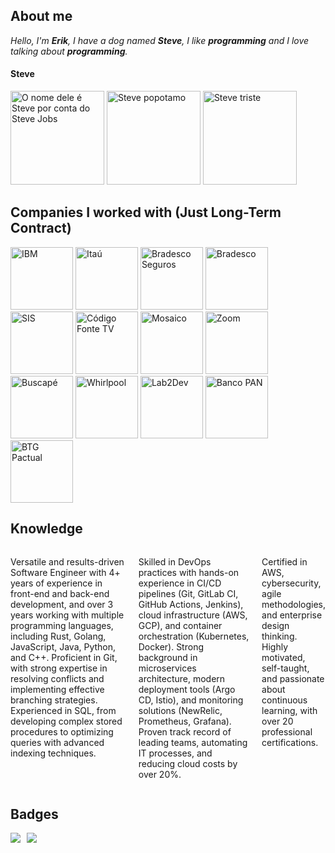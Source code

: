 ## About me
*Hello, I'm **Erik**, I have a dog named **Steve**, I like **programming** and I love talking about **programming**.*

#### Steve
<div>
<img title="O nome dele é Steve por conta do Steve Jobs" src="https://i.ibb.co/ScC5LLx/68747470733a2f2f692e6962622e636f2f526738396866312f746976652e706e67.png" height="150px" />
<img title="Steve popotamo" src="https://i.ibb.co/m9PDM8c/stevehipopotamo.jpg" height="150px" />
<img title="Steve triste" src="https://i.ibb.co/kgWYbBj/stevetriste.png" height="150px" />
</div>

## Companies I worked with (Just Long-Term Contract)
<div>
<img title="IBM" height="100px" src="https://www.ibm.com/design/language/dce3f5b8db2c0ff04296123f424b3d41/core_blue50_on_black.svg"/>
<img title="Itaú" height="100px" src="http://ongrenovar.com.br/images/itau-logo.jpg"/>
<img title="Bradesco Seguros" height="100px" width="100px" src="https://unioneseguros.com.br/wp-content/uploads/2016/08/Unione-seguros-bradesco-600x660.jpg"/>
<img title="Bradesco" height="100px" src="https://encrypted-tbn0.gstatic.com/images?q=tbn:ANd9GcT76Y8Kg3vkr8pHetdO3ELHzbU9OcaN-YtxQw&s"/>
<img title="SIS" height="100px" src="https://s3.sa-east-1.amazonaws.com/remotar-assets-prod/company-profile-pictures/clbqzrj4600dh0449erh6cjsm.jpg"/>
<img title="Código Fonte TV" height="100px" src="https://pesquisa.codigofonte.com.br/assets/codigofonte-icon.svg"/>
<img title="Mosaico" height="100px" src="https://media-exp1.licdn.com/dms/image/C4D0BAQH-7cYQqFTazA/company-logo_200_200/0/1612526531994?e=2147483647&v=beta&t=4xZoCNHlfr88hUrudi2hzqLtBIM5XfUzOQv7y4_RtVs"/>
<img title="Zoom" height="100px" src="https://99prod.s3.amazonaws.com/uploads/c59b13a4-ff9e-471c-b748-63e9de3f5b8a/thumb.png"/>
<img title="Buscapé" height="100px" src="https://i.ibb.co/pbszYkF/logo-buscape-12g-X0v.png"/>
<img title="Whirlpool" height="100px" width="100px" src="https://media.licdn.com/dms/image/C560BAQEc41FEInZ78g/company-logo_200_200/0/1635873911025?e=2147483647&v=beta&t=KEFgUu9wg28vPMRGlDBbK3ZEbOj2m881Uc95fRaVRpE"/>
<img title="Lab2Dev" height="100px" width="100px" src="https://media-exp1.licdn.com/dms/image/C4D0BAQEwCYn6K_p1HQ/company-logo_200_200/0/1625171402828?e=2147483647&v=beta&t=P8rfevTG6F-WCWxqTBNeJe3BfS9Ftz_f9XRO_KWf6k4"/>
<img title="Banco PAN" height="100px" width="100px" src="https://encrypted-tbn0.gstatic.com/images?q=tbn:ANd9GcSr8SiEb7MyG3xcucRsSu-kLItOVBpUa03hKQ&s"/>
<img title="BTG Pactual" height="100px" width="100px" src="https://encrypted-tbn0.gstatic.com/images?q=tbn:ANd9GcQ-8sr5CFtBgsBkJSkce5dtMKSJnR2m1964JQ&s"/>

## Knowledge
<div style="display: flex; gap: 10px;">
<p>Versatile and results-driven Software Engineer with 4+ years of experience in front-end and
back-end development, and over 3 years working with multiple programming languages,
including Rust, Golang, JavaScript, Java, Python, and C++. Proficient in Git, with strong
expertise in resolving conflicts and implementing effective branching strategies. Experienced in
SQL, from developing complex stored procedures to optimizing queries with advanced indexing
techniques.</p>
<br />
<p>Skilled in DevOps practices with hands-on experience in CI/CD pipelines (Git, GitLab CI, GitHub
Actions, Jenkins), cloud infrastructure (AWS, GCP), and container orchestration (Kubernetes,
Docker). Strong background in microservices architecture, modern deployment tools (Argo CD,
Istio), and monitoring solutions (NewRelic, Prometheus, Grafana). Proven track record of
leading teams, automating IT processes, and reducing cloud costs by over 20%.</p>
<br />
<p>Certified in AWS, cybersecurity, agile methodologies, and enterprise design thinking. Highly
motivated, self-taught, and passionate about continuous learning, with over 20 professional
certifications.</p>
</div>

## Badges
<div style="display: flex; gap: 10px;">
<a href="https://www.hackerrank.com/imerik1" target="_blank"><img src="https://img.shields.io/badge/-Hackerrank-2EC866?style=for-the-badge&logo=HackerRank&logoColor=white" /></a>
<a href="https://www.credly.com/users/imerik1" target="_blank"><img src="https://img.shields.io/badge/-Credly-FFFFFF?style=for-the-badge&logo=Credly&logoColor=orange" /></a>
</div>
